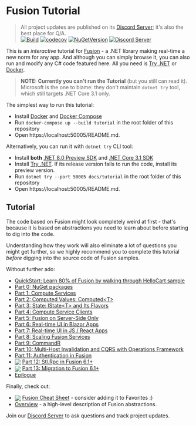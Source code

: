 # Fusion Tutorial

> All project updates are published on its [Discord Server]; it's also the best place for Q/A.\
> [![Build](https://github.com/servicetitan/Stl.Fusion/workflows/Build/badge.svg)](https://github.com/servicetitan/Stl.Fusion/actions?query=workflow%3A%22Build%22)
> [![codecov](https://codecov.io/gh/servicetitan/Stl.Fusion/branch/master/graph/badge.svg)](https://codecov.io/gh/servicetitan/Stl.Fusion)
> [![NuGetVersion](https://img.shields.io/nuget/v/Stl.Fusion)](https://www.nuget.org/packages?q=Owner%3Aservicetitan+Tags%3Astl_fusion)
> [![Discord Server](https://img.shields.io/discord/729970863419424788.svg)](https://discord.gg/EKEwv6d)

This is an *interactive* tutorial for [Fusion] - a .NET library
making real-time a new norm for any app.
And although you can simply browse it, you can also run and modify any
C# code featured here. All you need is [Try .NET] or [Docker].

> **NOTE: Currently you can't run the Tutorial** (but you still can read it).
> Microsoft is the one to blame: they don't maintain `dotnet try` tool, which still targets .NET Core 3.1 only.

The simplest way to run this tutorial:

- Install [Docker](https://docs.docker.com/get-docker/) and
  [Docker Compose](https://docs.docker.com/compose/install/)
- Run `docker-compose up --build tutorial` in the root folder of this repository
- Open https://localhost:50005/README.md.

Alternatively, you can run it with `dotnet try` CLI tool:

- Install **both**
  [.NET 8.0 Preview SDK](https://dotnet.microsoft.com/download) and
  [.NET Core 3.1 SDK](https://dotnet.microsoft.com/download/dotnet-core)
- Install [Try .NET](https://github.com/dotnet/try/blob/master/DotNetTryLocal.md).
  If its release version fails to run the code, install its preview version.
- Run `dotnet try --port 50005 docs/tutorial` in the root folder of this repository
- Open https://localhost:50005/README.md.

## Tutorial

The code based on Fusion might look completely weird at first -
that's because it is based on abstractions you need to learn about
before starting to dig into the code.

Understanding how they work will also eliminate a lot
of questions you might get further, so we highly recommend you
to complete this tutorial *before* digging into the source
code of Fusion samples.

Without further ado:

* [QuickStart: Learn 80% of Fusion by walking through HelloCart sample](./QuickStart.md)
* [Part 0: NuGet packages](./Part00.md)
* [Part 1: Compute Services](./Part01.md)
* [Part 2: Computed Values: Computed&lt;T&gt;](./Part02.md)
* [Part 3: State: IState&lt;T&gt; and Its Flavors](./Part03.md)
* [Part 4: Compute Service Clients](./Part04.md)
* [Part 5: Fusion on Server-Side Only](./Part05.md)
* [Part 6: Real-time UI in Blazor Apps](./Part06.md)
* [Part 7: Real-time UI in JS / React Apps](./Part07.md)
* [Part 8: Scaling Fusion Services](./Part08.md)
* [Part 9: CommandR](./Part09.md)
* [Part 10: Multi-Host Invalidation and CQRS with Operations Framework](./Part10.md)
* [Part 11: Authentication in Fusion](./Part11.md) 
* <img src="https://img.shields.io/badge/-New!-brightgreen" valign="middle"> [Part 12: Stl.Rpc in Fusion 6.1+](./Part12.md) 
* <img src="https://img.shields.io/badge/-New!-brightgreen" valign="middle"> [Part 13: Migration to Fusion 6.1+](./Part13.md) 
* [Epilogue](./PartFF.md)
  
Finally, check out:
- <img src="https://img.shields.io/badge/-New!-brightgreen" valign="middle"> [Fusion Cheat Sheet](./Fusion-Cheat-Sheet.md) - consider adding it to Favorites :)
- [Overview](https://github.com/servicetitan/Stl.Fusion/blob/master/docs/Overview.md) - a high-level description of Fusion abstractions.

Join our [Discord Server] to ask questions and track project updates.

[Fusion]: https://github.com/servicetitan/Stl.Fusion
[Discord Server]: https://discord.gg/EKEwv6d
[Fusion Feedback Form]: https://forms.gle/TpGkmTZttukhDMRB6
[Try .NET]: https://github.com/dotnet/try/blob/master/DotNetTryLocal.md
[Docker]: https://www.docker.com/
